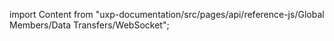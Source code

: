 
import Content from "uxp-documentation/src/pages/api/reference-js/Global Members/Data Transfers/WebSocket";

<Content query="product=photoshop"/>
